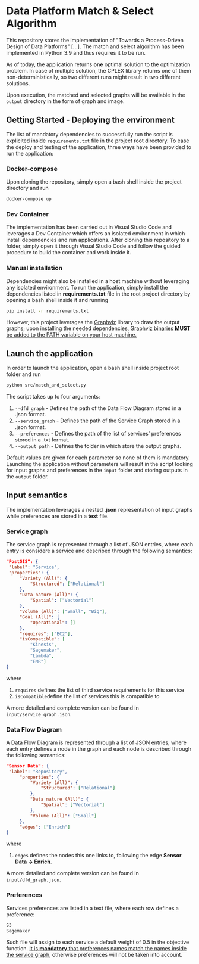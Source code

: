 # Data Platform Match & Select Algorithm
This repository stores the implementation of "Towards a Process-Driven Design of Data Platforms" [...].
The match and select algorithm has been implemented in Python 3.9 and thus requires it to be run.

As of today, the application returns **one** optimal solution to the optimization problem. In case of multiple solution, the CPLEX library returns one of them non-deterministically, so two different runs might result in two different solutions.

Upon execution, the matched and selected graphs will be available in the `output` directory in the form of graph and image.
## Getting Started - Deploying the environment
The list of mandatory dependencies to successfully run the script is explicited inside `requirements.txt` file in the project root directory.
To ease the deploy and testing of the application, three ways have been provided to run the application:
### Docker-compose
Upon cloning the repository, simply open a bash shell inside the project directory and run
   ```sh
   docker-compose up
   ```

### Dev Container
The implementation has been carried out in Visual Studio Code and leverages a Dev Container which offers an isolated environment in which install dependencies and run applications. After cloning this repository to a folder, simply open it through Visual Studio Code and follow the guided procedure to build the container and work inside it.
### Manual installation
Dependencies might also be installed in a host machine without leveraging any isolated environment. 
To run the application, simply install the dependencies listed in **requirements.txt** file in the root project directory by opening a bash shell inside it and running
   ```sh
   pip install -r requirements.txt
   ```
However, this project leverages the [Graphviz](https://pypi.org/project/graphviz/) library to draw the output graphs; upon installing the needed dependencies, <u>Graphviz binaries **MUST** be added to the PATH variable on your host machine.</u>
## Launch the application
In order to launch the application, open a bash shell inside project root folder and run
   ```sh
   python src/match_and_select.py
   ```
The script takes up to four arguments:
1. `--dfd_graph` - Defines the path of the Data Flow Diagram stored in a .json format.
2. `--service_graph` - Defines the path of the Service Graph stored in a .json format.
3. `--preferences` - Defines the path of the list of services' preferences stored in a .txt format.
4. `--output_path` - Defines the folder in which store the output graphs.

Default values are given for each parameter so none of them is mandatory. Launching the application without parameters will result in the script looking for input graphs and preferences in the `input` folder and storing outputs in the `output` folder.

## Input semantics
The implementation leverages a nested **.json** representation of input graphs while preferences are stored in a **text** file.
   ### Service graph
   The service graph is represented through a list of JSON entries, where each entry is considere a service and described through the following semantics:
   ```json
"PostGIS": {
	"label": "Service",
	"properties": {
		"Variety (All)": {
			"Structured": ["Relational"]
		},
		"Data nature (All)": {
			"Spatial": ["Vectorial"]
		},
		"Volume (All)": ["Small", "Big"],
		"Goal (All)": {
			"Operational": []
		},
		"requires": ["EC2"],
		"isCompatible": [
			"Kinesis",
			"Sagemaker",
			"Lambda",
			"EMR"]
}
   ```
where 
1. `requires` defines the list of third service requirements for this service
2. `isCompatible`define the list of services this is compatible to

A more detailed and complete version can be found in `input/service_graph.json`.
### Data Flow Diagram
A Data Flow Diagram is represented through a list of JSON entries, where each entry defines a node in the graph and each node is described through the following semantics:
   ```json
"Sensor Data": {
	"label": "Repository",
		"properties": {
			"Variety (All)": {
				"Structured": ["Relational"]
			},
			"Data nature (All)": {
				"Spatial": ["Vectorial"]
			},
			"Volume (All)": ["Small"]
		},
		"edges": ["Enrich"]
}
   ```
  where 
  1. `edges` defines the nodes this one links to, following the edge **Sensor Data -> Enrich**.

A more detailed and complete version can be found in `input/dfd_graph.json`.
### Preferences
Services preferences are listed in a text file, where each row defines a preference:
   ```txt
   S3
   Sagemaker
   ```
   Such file will assign to each service a default weight of 0.5 in the objective function. <u>It is **mandatory** that preferences names match the names inside the service graph</u>, otherwise preferences will not be taken into account.

